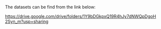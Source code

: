 The datasets can be find from the link below:

https://drive.google.com/drive/folders/1Y9bDGkpxQ19R4hJy7dNWQpDgoH2Syn_m?usp=sharing
